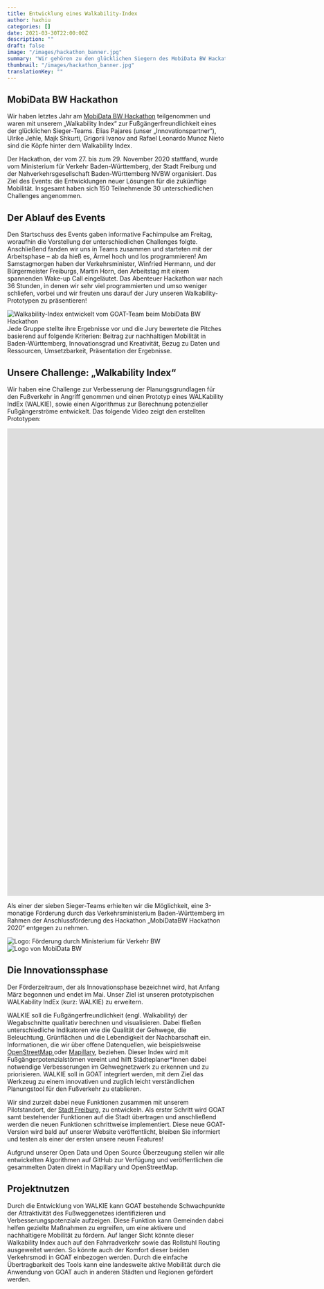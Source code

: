```yaml
---
title: Entwicklung eines Walkability-Index
author: haxhiu
categories: []
date: 2021-03-30T22:00:00Z
description: ""
draft: false
image: "/images/hackathon_banner.jpg"
summary: "Wir gehören zu den glücklichen Siegern des MobiData BW Hackathons! Dort haben wir „WALKIE“ entwickelt, einen Walkability-Index zur Fußgängerfreundlichkeit und einen Algorithmus zur Berechnung potenzieller Fußgängerströme. WALKIE soll in GOAT integriert werden, mit dem Ziel GOAT zu einem nützlichen und innovativen Planungstool für den Fußverkehr zu etablieren. Im Moment befinden wir uns in der Innovationsphase und entwickeln gemeinsam mit unserem Pilotstandort, Freiburg, neue Funktionen."
thumbnail: "/images/hackathon_banner.jpg"
translationKey: ""
---
```

## MobiData BW Hackathon

Wir haben letztes Jahr am [MobiData BW Hackathon](https://vm.baden-wuerttemberg.de/de/politik-zukunft/zukunftskonzepte/mobidata-bw-hackathon "MobiData BW Hackathon") teilgenommen und waren mit unserem „Walkability Index“ zur Fußgängerfreundlichkeit eines der glücklichen Sieger-Teams. Elias Pajares (unser „Innovationspartner“), Ulrike Jehle, Majk Shkurti, Grigorii Ivanov and Rafael Leonardo Munoz Nieto sind die Köpfe hinter dem Walkability Index.

Der Hackathon, der vom 27. bis zum 29. November 2020 stattfand, wurde vom Ministerium für Verkehr Baden-Württemberg, der Stadt Freiburg und der Nahverkehrsgesellschaft Baden-Württemberg NVBW organisiert. Das Ziel des Events: die Entwicklungen neuer Lösungen für die zukünftige Mobilität. Insgesamt haben sich 150 Teilnehmende 30 unterschiedlichen Challenges angenommen.

## Der Ablauf des Events

Den Startschuss des Events gaben informative Fachimpulse am Freitag, woraufhin die Vorstellung der unterschiedlichen Challenges folgte. Anschließend fanden wir uns in Teams zusammen und starteten mit der Arbeitsphase – ab da hieß es, Ärmel hoch und los programmieren! Am Samstagmorgen haben der Verkehrsminister, Winfried Hermann, und der Bürgermeister Freiburgs, Martin Horn, den Arbeitstag mit einem spannenden Wake-up Call eingeläutet. Das Abenteuer Hackathon war nach 36 Stunden, in denen wir sehr viel programmierten und umso weniger schliefen, vorbei und wir freuten uns darauf der Jury unseren Walkability-Prototypen zu präsentieren!

![Walkability-Index entwickelt vom GOAT-Team beim MobiData BW Hackathon](/images/hackathon_team.png "GOAT-Team Hackathon")Jede Gruppe stellte ihre Ergebnisse vor und die Jury bewertete die Pitches basierend auf folgende Kriterien: Beitrag zur nachhaltigen Mobilität in Baden-Württemberg, Innovationsgrad und Kreativität, Bezug zu Daten und Ressourcen, Umsetzbarkeit, Präsentation der Ergebnisse.

## Unsere Challenge: „Walkability Index“

Wir haben eine Challenge zur Verbesserung der Planungsgrundlagen für den Fußverkehr in Angriff genommen und einen Prototyp eines WALKability IndEx (WALKIE), sowie einen Algorithmus zur Berechnung potenzieller Fußgängerströme entwickelt. Das folgende Video zeigt den erstellten Prototypen:

  <iframe class="embed-responsive-item" src="https://player.vimeo.com/video/485063701" frameborder="0" webkitallowfullscreen mozallowfullscreen allowfullscreen data-uk-responsive width="1920" height="1080"></iframe>

Als einer der sieben Sieger-Teams erhielten wir die Möglichkeit, eine 3-monatige Förderung durch das Verkehrsministerium Baden-Württemberg im Rahmen der Anschlussförderung des Hackathon „MobiDataBW Hackathon 2020“ entgegen zu nehmen.

![Logo: Förderung durch Ministerium für Verkehr BW](/images/forderung_bw.png "Verkehrsministerium BW")![Logo von MobiData BW](/images/mobidata_bw.png "MobiData BW")

## Die Innovationssphase

Der Förderzeitraum, der als Innovationsphase bezeichnet wird, hat Anfang März begonnen und endet im Mai. Unser Ziel ist unseren prototypischen WALKability IndEx (kurz: WALKIE) zu erweitern.

WALKIE soll die Fußgängerfreundlichkeit (engl. Walkability) der Wegabschnitte qualitativ berechnen und visualisieren. Dabei fließen unterschiedliche Indikatoren wie die Qualität der Gehwege, die Beleuchtung, Grünflächen und die Lebendigkeit der Nachbarschaft ein. Informationen, die wir über offene Datenquellen, wie beispielsweise [OpenStreetMap ](https://www.openstreetmap.de/ "OpenStreetMap")oder [Mapillary](https://www.mapillary.com/ "Mapillary"), beziehen. Dieser Index wird mit Fußgängerpotenzialstömen vereint und hilft Städteplaner*Innen dabei notwendige Verbesserungen im Gehwegnetzwerk zu erkennen und zu priorisieren. WALKIE soll in GOAT integriert werden, mit dem Ziel das Werkzeug zu einem innovativen und zuglich leicht verständlichen Planungstool für den Fußverkehr zu etablieren.

Wir sind zurzeit dabei neue Funktionen zusammen mit unserem Pilotstandort, der [Stadt Freiburg](https://digital.freiburg.de/ "Stadt Freiburg"), zu entwickeln. Als erster Schritt wird GOAT samt bestehender Funktionen auf die Stadt übertragen und anschließend werden die neuen Funktionen schrittweise implementiert. Diese neue GOAT-Version wird bald auf unserer Website veröffentlicht, bleiben Sie informiert und testen als einer der ersten unsere neuen Features!

Aufgrund unserer Open Data und Open Source Überzeugung stellen wir alle entwickelten Algorithmen auf GitHub zur Verfügung und veröffentlichen die gesammelten Daten direkt in Mapillary und OpenStreetMap.

## Projektnutzen

Durch die Entwicklung von WALKIE kann GOAT bestehende Schwachpunkte der Attraktivität des Fußweggenetzes identifizieren und Verbesserungspotenziale aufzeigen. Diese Funktion kann Gemeinden dabei helfen gezielte Maßnahmen zu ergreifen, um eine aktivere und nachhaltigere Mobilität zu fördern. Auf langer Sicht könnte dieser Walkability Index auch auf den Fahrradverkehr sowie das Rollstuhl Routing ausgeweitet werden. So könnte auch der Komfort dieser beiden Verkehrsmodi in GOAT einbezogen werden. Durch die einfache Übertragbarkeit des Tools kann eine landesweite aktive Mobilität durch die Anwendung von GOAT auch in anderen Städten und Regionen gefördert werden.